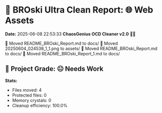 # 🧹 BROski Ultra Clean Report: 🌐 Web Assets
**Date:** 2025-06-08 22:53:33
**ChaosGenius OCD Cleaner v2.0** 🧠💜

📁 Moved README_BROski_Report.md to docs/
📁 Moved 20250604_024538_1_1.png to assets/
📁 Moved README_BROski_Report.md to docs/
📁 Moved README_BROski_Report_1.md to docs/

## 🧠 Project Grade: 😐 Needs Work
**Stats:**
- Files moved: 4
- Protected files: 0
- Memory crystals: 0
- Cleanup efficiency: 100.0%